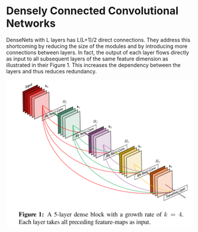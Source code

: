 # Densely Connected Convolutional Networks


DenseNets with L layers has L(L+1)/2 direct connections. They address this shortcoming by reducing the size of the modules and by introducing more connections between layers. In fact, the output of each layer flows directly as input to all subsequent layers of the same feature dimension as illustrated in their Figure 1. This increases the dependency between the layers and thus reduces redundancy.

![alt text](https://github.com/Engelbert107/Densely-Connected-Convolutional-Networks/blob/main/DenseNet4Blocks.png)
